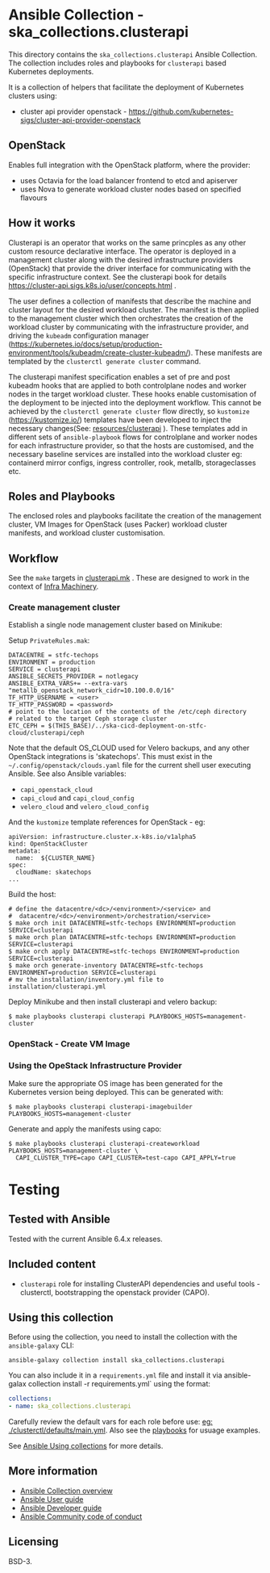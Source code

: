# Ansible Collection - ska_collections.clusterapi

This directory contains the `ska_collections.clusterapi` Ansible Collection. The collection includes roles and playbooks for `clusterapi` based Kubernetes deployments.

It is a collection of helpers that facilitate the deployment of Kubernetes clusters using:

* cluster api provider openstack - https://github.com/kubernetes-sigs/cluster-api-provider-openstack


## OpenStack

Enables full integration with the OpenStack platform, where the provider:

* uses Octavia for the load balancer frontend to etcd and apiserver
* uses Nova to generate workload cluster nodes based on specified flavours

## How it works

Clusterapi is an operator that works on the same princples as any other custom resource declarative interface.  The operator is deployed in a management cluster along with the desired infrastructure providers (OpenStack) that provide the driver interface for communicating with the specific infrastructure context.  See the clusterapi book for details https://cluster-api.sigs.k8s.io/user/concepts.html .

The user defines a collection of manifests that describe the machine and cluster layout for the desired workload cluster.  The manifest is then applied to the management cluster which then orchestrates the creation of the workload cluster by communicating with the infrastructure provider, and driving the `kubeadm` configuration manager (https://kubernetes.io/docs/setup/production-environment/tools/kubeadm/create-cluster-kubeadm/).  These manifests are templated by the `clusterctl generate cluster` command.


The clusterapi manifest specification enables a set of pre and post kubeadm hooks that are applied to both controlplane nodes and worker nodes in the target workload cluster.  These hooks enable customisation of the deployment to be injected into the deployment workflow.  This cannot be achieved by the `clusterctl generate cluster` flow directly, so `kustomize` (https://kustomize.io/) templates have been developed to inject the necessary changes(See: [resources/clusterapi](../../../../resources/clusterapi/kustomize) ).  These templates add in different sets of `ansible-playbook` flows for controlplane and worker nodes for each infrastructure provider, so that the hosts are customised, and the necessary baseline services are installed into the workload cluster eg: containerd mirror configs, ingress controller, rook, metallb, storageclasses etc.


## Roles and Playbooks

The enclosed roles and playbooks facilitate the creation of the management cluster, VM Images for OpenStack (uses Packer) workload cluster manifests, and workload cluster customisation.

## Workflow

See the `make` targets in [clusterapi.mk](../../../../resources/jobs/clusterapi.mk) .  These are designed to work in the context of [Infra Machinery](https://gitlab.com/ska-telescope/sdi/ska-ser-infra-machinery).

### Create management cluster

Establish a single node management cluster based on Minikube:

Setup `PrivateRules.mak`:
```
DATACENTRE = stfc-techops
ENVIRONMENT = production
SERVICE = clusterapi
ANSIBLE_SECRETS_PROVIDER = notlegacy
ANSIBLE_EXTRA_VARS+= --extra-vars "metallb_openstack_network_cidr=10.100.0.0/16"
TF_HTTP_USERNAME = <user>
TF_HTTP_PASSWORD = <password>
# point to the location of the contents of the /etc/ceph directory
# related to the target Ceph storage cluster
ETC_CEPH = $(THIS_BASE)/../ska-cicd-deployment-on-stfc-cloud/clusterapi/ceph
```

Note that the default OS_CLOUD used for Velero backups, and any other OpenStack integrations is 'skatechops'.  This must exist in the `~/.config/openstack/clouds.yaml` file for the current shell user executing Ansible.
See also Ansible variables:

* `capi_openstack_cloud`
* `capi_cloud` and `capi_cloud_config`
* `velero_cloud` and `velero_cloud_config`

And the `kustomize` template references for OpenStack - eg:
```
apiVersion: infrastructure.cluster.x-k8s.io/v1alpha5
kind: OpenStackCluster
metadata:
  name:  ${CLUSTER_NAME}
spec:
  cloudName: skatechops
...
```

Build the host:
```
# define the datacentre/<dc>/<environment>/<service> and
#  datacentre/<dc>/<environment>/orchestration/<service>
$ make orch init DATACENTRE=stfc-techops ENVIRONMENT=production SERVICE=clusterapi
$ make orch plan DATACENTRE=stfc-techops ENVIRONMENT=production SERVICE=clusterapi
$ make orch apply DATACENTRE=stfc-techops ENVIRONMENT=production SERVICE=clusterapi
$ make orch generate-inventory DATACENTRE=stfc-techops ENVIRONMENT=production SERVICE=clusterapi
# mv the installation/inventory.yml file to installation/clusterapi.yml
```

Deploy Minikube and then install clusterapi and velero backup:
```
$ make playbooks clusterapi clusterapi PLAYBOOKS_HOSTS=management-cluster
```


### OpenStack - Create VM Image


### Using the OpeStack Infrastructure Provider

Make sure the appropriate OS image has been generated for the Kubernetes version being deployed.  This can be generated with:
```
$ make playbooks clusterapi clusterapi-imagebuilder PLAYBOOKS_HOSTS=management-cluster
```

Generate and apply the manifests using capo:
```
$ make playbooks clusterapi clusterapi-createworkload PLAYBOOKS_HOSTS=management-cluster \
  CAPI_CLUSTER_TYPE=capo CAPI_CLUSTER=test-capo CAPI_APPLY=true
```

# Testing

## Tested with Ansible

Tested with the current Ansible 6.4.x releases.

## Included content

* `clusterapi` role for installing ClusterAPI dependencies and useful tools - clusterctl, bootstrapping the openstack provider (CAPO).

## Using this collection

Before using the collection, you need to install the collection with the `ansible-galaxy` CLI:

    ansible-galaxy collection install ska_collections.clusterapi

You can also include it in a `requirements.yml` file and install it via ansible-galax collection install -r requirements.yml` using the format:

```yaml
collections:
- name: ska_collections.clusterapi
```

Carefully review the default vars for each role before use: [eg: ./clusterctl/defaults/main.yml](./clusterctl/defaults/main.yml).
Also see the [playbooks](./playbooks/) for usuage examples.


See [Ansible Using collections](https://docs.ansible.com/ansible/latest/user_guide/collections_using.html) for more details.

## More information

- [Ansible Collection overview](https://github.com/ansible-collections/overview)
- [Ansible User guide](https://docs.ansible.com/ansible/latest/user_guide/index.html)
- [Ansible Developer guide](https://docs.ansible.com/ansible/latest/dev_guide/index.html)
- [Ansible Community code of conduct](https://docs.ansible.com/ansible/latest/community/code_of_conduct.html)

## Licensing

BSD-3.
